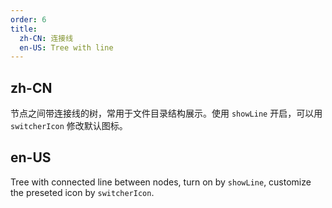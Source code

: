 ```yaml
---
order: 6
title:
  zh-CN: 连接线
  en-US: Tree with line
---
```


## zh-CN

节点之间带连接线的树，常用于文件目录结构展示。使用 `showLine` 开启，可以用 `switcherIcon` 修改默认图标。

## en-US

Tree with connected line between nodes, turn on by `showLine`, customize the preseted icon by `switcherIcon`.